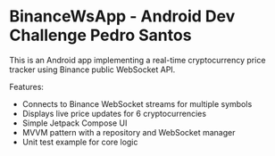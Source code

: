 # BinanceWsApp - Android Dev Challenge Pedro Santos

This is an Android app implementing a real-time cryptocurrency price tracker using Binance public WebSocket API.

Features:
- Connects to Binance WebSocket streams for multiple symbols
- Displays live price updates for 6 cryptocurrencies
- Simple Jetpack Compose UI
- MVVM pattern with a repository and WebSocket manager
- Unit test example for core logic